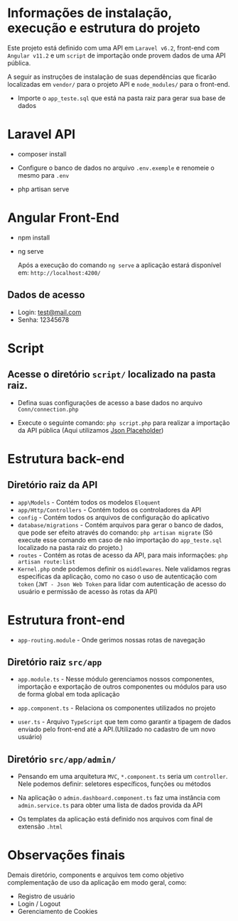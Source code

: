 # Informações de instalação, execução e estrutura do projeto
 
 Este projeto está definido com uma API em `Laravel v6.2`, front-end com `Angular v11.2` e um `script` de importação onde provem dados de uma API pública. 
 
 A seguir as instruções de instalação de suas dependências que ficarão localizadas em `vendor/` para o projeto API e `node_modules/` para o front-end.
 
- Importe o `app_teste.sql` que está na pasta raiz para gerar sua base de dados

# Laravel API

- composer install

- Configure o banco de dados no arquivo `.env.exemple` e renomeie o mesmo para  `.env`

- php artisan serve 

# Angular Front-End

 - npm install
 - ng serve 
   
   Após a execução do comando `ng serve` a aplicação estará disponível em: `http://localhost:4200/` 

## Dados de acesso
 - Login: test@mail.com
 - Senha: 12345678

# Script

##  Acesse o diretório `script/` localizado na pasta raiz.

- Defina suas configurações de acesso a base dados no arquivo ` Conn/connection.php`

- Execute o seguinte comando: `php script.php` para realizar a importação da API pública (Aqui utilizamos [Json Placeholder](https://jsonplaceholder.typicode.com/))


# Estrutura back-end

## Diretório raiz da API
- `app\Models` - Contém todos os modelos `Eloquent` 
- `app/Http/Controllers` - Contém todos os controladores da API 
- `config` - Contém todos os arquivos de configuração do aplicativo 
- `database/migrations` - Contém arquivos para gerar o banco de dados, que pode ser efeito através do comando:  `php artisan migrate` (Só execute esse comando em caso de não importação do `app_teste.sql` localizado na pasta raiz do projeto.)
- `routes` - Contém as rotas de acesso da API, para mais informações:  `php artisan route:list`
- `Kernel.php` onde podemos definir os `middlewares`. Nele validamos regras especificas da aplicação, como no caso o uso de autenticação com `token` (`JWT - Json Web Token` para lidar com autenticação de acesso do usuário e permissão de acesso às rotas da API)

# Estrutura front-end

- `app-routing.module` - Onde gerimos nossas rotas de navegação

## Diretório raiz `src/app`

 - `app.module.ts`  - Nesse módulo gerenciamos nossos componentes, importação e exportação de outros componentes ou módulos para uso de forma global em toda aplicação 

 - `app.component.ts` - Relaciona os componentes utilizados no projeto

 - `user.ts` - Arquivo `TypeScript` que tem como garantir a tipagem de dados enviado pelo front-end até a API.(Utilizado no cadastro de um novo usuário)

## Diretório `src/app/admin/`

 - Pensando em uma arquitetura `MVC`, `*.component.ts` seria um `controller`. Nele podemos definir: seletores específicos, funções ou métodos

 - Na aplicação o `admin.dashboard.component.ts` faz uma instância com `admin.service.ts` para obter uma lista de dados provida da API

 - Os templates da aplicação está definido nos arquivos com final de extensão `.html`


# Observações finais
  Demais diretório, components e arquivos tem como objetivo complementação de uso da aplicação em modo geral, como:

- Registro de usuário
- Login / Logout
- Gerenciamento de Cookies
